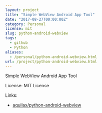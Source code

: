 ```yaml
---
layout: project
title: "Simple WebView Android App Tool"
date: "2017-08-27T00:00:00Z"
category: Personal
license: mit
slug: python-android-webview
tags:
  - github
  - Python
aliases:
  - /personal/python-android-webview.html
url: /project/python-android-webview.html
---
```


Simple WebView Android App Tool

License: MIT License

Links:

* [aquilax/python-android-webview](https://github.com/aquilax/python-android-webview)
